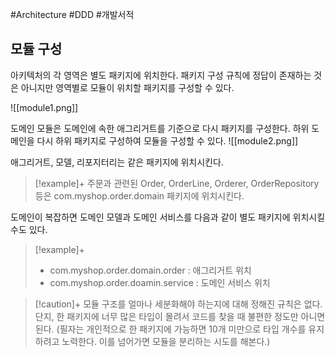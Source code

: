 #Architecture #DDD #개발서적 


## 모듈 구성
아키텍처의 각 영역은 별도 패키지에 위치한다. 패키지 구성 규칙에 정답이 존재하는 것은 아니지만 영역별로 모듈이 위치할 패키지를 구성할 수 있다.


![[module1.png]]

도메인 모듈은 도메인에 속한 애그리거트를 기준으로 다시 패키지를 구성한다. 하위 도메인을 다시 하위 패키지로 구성하여 모듈을 구성할 수 있다.
![[module2.png]]

애그리거트, 모델, 리포지터리는 같은 패키지에 위치시킨다.

> [!example]+ 
> 주문과 관련된 Order, OrderLine, Orderer, OrderRepository 등은 com.myshop.order.domain 패키지에 위치시킨다.

도메인이 복잡하면 도메인 모델과 도메인 서비스를 다음과 같이 별도 패키지에 위치시킬 수도 있다.

> [!example]+ 
> - com.myshop.order.domain.order : 애그리거트 위치
> - com.myshop.order.doamin.service : 도메인 서비스 위치

> [!caution]+ 
> 모듈 구조를 얼마나 세분화해야 하는지에 대해 정해진 규칙은 없다. 단지, 한 패키지에 너무 많은 타입이 몰려서 코드를 찾을 때 불편한 정도만 아니면 된다. (필자는 개인적으로 한 패키지에 가능하면 10개 미만으로 타입 개수를 유지하려고 노력한다. 이를 넘어가면 모듈을 분리하는 시도를 해본다.)